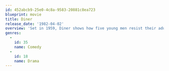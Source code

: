 ```yaml
---
id: 452abcb9-25e0-4c8a-9583-20881c8ea723
blueprint: movie
title: Diner
release_date: '1982-04-02'
overview: 'Set in 1959, Diner shows how five young men resist their adulthood and seek refuge in their beloved Diner. The mundane, childish, and titillating details of their lives are shared. But the golden moments pass, and the men shoulder their responsibilities, leaving the Diner behind.'
genres:
  -
    id: 35
    name: Comedy
  -
    id: 18
    name: Drama
---
```

